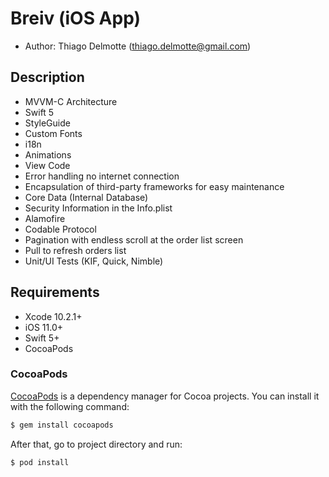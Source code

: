 # Breiv (iOS App)

- Author: Thiago Delmotte (thiago.delmotte@gmail.com)

## Description

- MVVM-C Architecture
- Swift 5
- StyleGuide
- Custom Fonts
- i18n
- Animations
- View Code
- Error handling no internet connection
- Encapsulation of third-party frameworks for easy maintenance
- Core Data (Internal Database)
- Security Information in the Info.plist
- Alamofire
- Codable Protocol
- Pagination with endless scroll at the order list screen
- Pull to refresh orders list
- Unit/UI Tests (KIF, Quick, Nimble)

## Requirements

- Xcode 10.2.1+
- iOS 11.0+
- Swift 5+
- CocoaPods

### CocoaPods

[CocoaPods](http://cocoapods.org) is a dependency manager for Cocoa projects. You can install it with the following command:

```bash
$ gem install cocoapods
```

After that, go to project directory and run:

```bash
$ pod install
```
